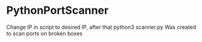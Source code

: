 # PythonPortScanner

Change IP in script to desired IP, after that python3 scanner.py
Was created to scan ports on broken boxes
